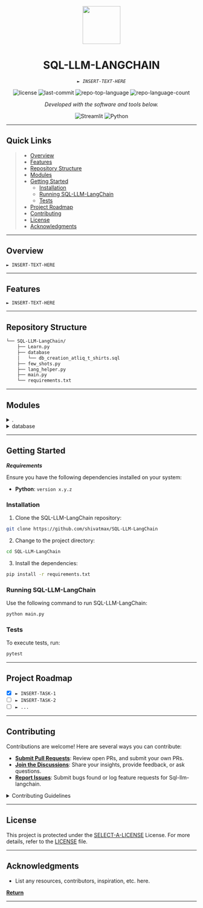 <p align="center">
  <img src="https://img.icons8.com/pulsar-color/96/markdown.png" width="100" />
</p>
<p align="center">
    <h1 align="center">SQL-LLM-LANGCHAIN</h1>
</p>
<p align="center">
    <em><code>► INSERT-TEXT-HERE</code></em>
</p>
<p align="center">
	<img src="https://img.shields.io/github/license/shivatmax/SQL-LLM-LangChain?style=flat&color=0080ff" alt="license">
	<img src="https://img.shields.io/github/last-commit/shivatmax/SQL-LLM-LangChain?style=flat&color=0080ff" alt="last-commit">
	<img src="https://img.shields.io/github/languages/top/shivatmax/SQL-LLM-LangChain?style=flat&color=0080ff" alt="repo-top-language">
	<img src="https://img.shields.io/github/languages/count/shivatmax/SQL-LLM-LangChain?style=flat&color=0080ff" alt="repo-language-count">
<p>
<p align="center">
		<em>Developed with the software and tools below.</em>
</p>
<p align="center">
	<img src="https://img.shields.io/badge/Streamlit-FF4B4B.svg?style=flat&logo=Streamlit&logoColor=white" alt="Streamlit">
	<img src="https://img.shields.io/badge/Python-3776AB.svg?style=flat&logo=Python&logoColor=white" alt="Python">
</p>
<hr>

##  Quick Links

> - [ Overview](#-overview)
> - [ Features](#-features)
> - [ Repository Structure](#-repository-structure)
> - [ Modules](#-modules)
> - [ Getting Started](#-getting-started)
>   - [ Installation](#-installation)
>   - [ Running SQL-LLM-LangChain](#-running-SQL-LLM-LangChain)
>   - [ Tests](#-tests)
> - [ Project Roadmap](#-project-roadmap)
> - [ Contributing](#-contributing)
> - [ License](#-license)
> - [ Acknowledgments](#-acknowledgments)

---

##  Overview

<code>► INSERT-TEXT-HERE</code>

---

##  Features

<code>► INSERT-TEXT-HERE</code>

---

##  Repository Structure

```sh
└── SQL-LLM-LangChain/
    ├── Learn.py
    ├── database
    │   └── db_creation_atliq_t_shirts.sql
    ├── few_shots.py
    ├── lang_helper.py
    ├── main.py
    └── requirements.txt
```

---

##  Modules

<details closed><summary>.</summary>

| File                                                                                            | Summary                         |
| ---                                                                                             | ---                             |
| [lang_helper.py](https://github.com/shivatmax/SQL-LLM-LangChain/blob/master/lang_helper.py)     | <code>► INSERT-TEXT-HERE</code> |
| [Learn.py](https://github.com/shivatmax/SQL-LLM-LangChain/blob/master/Learn.py)                 | <code>► INSERT-TEXT-HERE</code> |
| [requirements.txt](https://github.com/shivatmax/SQL-LLM-LangChain/blob/master/requirements.txt) | <code>► INSERT-TEXT-HERE</code> |
| [few_shots.py](https://github.com/shivatmax/SQL-LLM-LangChain/blob/master/few_shots.py)         | <code>► INSERT-TEXT-HERE</code> |
| [main.py](https://github.com/shivatmax/SQL-LLM-LangChain/blob/master/main.py)                   | <code>► INSERT-TEXT-HERE</code> |

</details>

<details closed><summary>database</summary>

| File                                                                                                                                 | Summary                         |
| ---                                                                                                                                  | ---                             |
| [db_creation_atliq_t_shirts.sql](https://github.com/shivatmax/SQL-LLM-LangChain/blob/master/database/db_creation_atliq_t_shirts.sql) | <code>► INSERT-TEXT-HERE</code> |

</details>

---

##  Getting Started

***Requirements***

Ensure you have the following dependencies installed on your system:

* **Python**: `version x.y.z`

###  Installation

1. Clone the SQL-LLM-LangChain repository:

```sh
git clone https://github.com/shivatmax/SQL-LLM-LangChain
```

2. Change to the project directory:

```sh
cd SQL-LLM-LangChain
```

3. Install the dependencies:

```sh
pip install -r requirements.txt
```

###  Running SQL-LLM-LangChain

Use the following command to run SQL-LLM-LangChain:

```sh
python main.py
```

###  Tests

To execute tests, run:

```sh
pytest
```

---

##  Project Roadmap

- [X] `► INSERT-TASK-1`
- [ ] `► INSERT-TASK-2`
- [ ] `► ...`

---

##  Contributing

Contributions are welcome! Here are several ways you can contribute:

- **[Submit Pull Requests](https://github/shivatmax/SQL-LLM-LangChain/blob/main/CONTRIBUTING.md)**: Review open PRs, and submit your own PRs.
- **[Join the Discussions](https://github/shivatmax/SQL-LLM-LangChain/discussions)**: Share your insights, provide feedback, or ask questions.
- **[Report Issues](https://github/shivatmax/SQL-LLM-LangChain/issues)**: Submit bugs found or log feature requests for Sql-llm-langchain.

<details closed>
    <summary>Contributing Guidelines</summary>

1. **Fork the Repository**: Start by forking the project repository to your GitHub account.
2. **Clone Locally**: Clone the forked repository to your local machine using a Git client.
   ```sh
   git clone https://github.com/shivatmax/SQL-LLM-LangChain
   ```
3. **Create a New Branch**: Always work on a new branch, giving it a descriptive name.
   ```sh
   git checkout -b new-feature-x
   ```
4. **Make Your Changes**: Develop and test your changes locally.
5. **Commit Your Changes**: Commit with a clear message describing your updates.
   ```sh
   git commit -m 'Implemented new feature x.'
   ```
6. **Push to GitHub**: Push the changes to your forked repository.
   ```sh
   git push origin new-feature-x
   ```
7. **Submit a Pull Request**: Create a PR against the original project repository. Clearly describe the changes and their motivations.

Once your PR is reviewed and approved, it will be merged into the main branch.

</details>

---

##  License

This project is protected under the [SELECT-A-LICENSE](https://choosealicense.com/licenses) License. For more details, refer to the [LICENSE](https://choosealicense.com/licenses/) file.

---

##  Acknowledgments

- List any resources, contributors, inspiration, etc. here.

[**Return**](#-quick-links)

---
